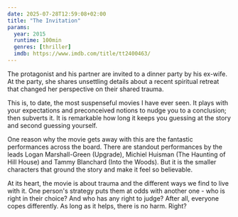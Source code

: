 ```yaml
---
date: 2025-07-28T12:59:08+02:00
title: "The Invitation"
params:
  year: 2015
  runtime: 100min
  genres: [thriller]
  imdb: https://www.imdb.com/title/tt2400463/
---
```


The protagonist and his partner are invited to a dinner party by his ex-wife.
At the party, she shares unsettling details about a recent spiritual retreat that changed her perspective on their shared trauma.

This is, to date, the most suspenseful movies I have ever seen.
It plays with your expectations and preconceived notions to nudge you to a conclusion; then subverts it.
It is remarkable how long it keeps you guessing at the story and second guessing yourself.

One reason why the movie gets away with this are the fantastic performances across the board.
There are standout performances by the leads Logan Marshall-Green (Upgrade), Michiel Huisman (The Haunting of Hill House) and Tammy Blanchard (Into the Woods).
But it is the smaller characters that ground the story and make it feel so believable.

At its heart, the movie is about trauma and the different ways we find to live with it.
One person's strategy puts them at odds with another one - who is right in their choice?
And who has any right to judge?
After all, everyone copes differently.
As long as it helps, there is no harm.
Right?
